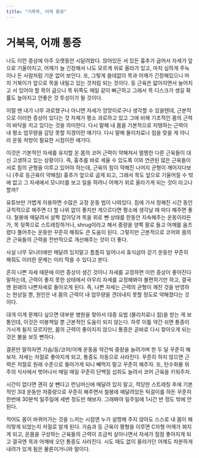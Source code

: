 ```yaml
---
title: "거북목, 어깨 통증"
---
```

# 거북목, 어깨 통증


나도 이런 증상에 아주 오랫동안 시달려왔다. 앉아있든 서 있든 흉추가 굽어서 자세가 앞으로 기울어지고, 어깨가 늘 긴장해서 나도 모르게 위로 올라가 있고, 마치 심하게 주눅이나 든 사람처럼 기운 없어 보인다. 또, 그렇게 쓸데없이 목과 어깨가 긴장해있으니 마치 거북이가 앞으로 목을 내밀고 있는 것처럼 되는 것이다. 등 근육은 얇아지면서 늘어지고 서 있어야 할 목이 굽으니 목 뒤쪽도 매일 같이 뻐근하고 그래서 목 디스크가 생길 확률도 높아지고 안좋은 것 투성이가 될 것이다. 




이럴 땐 내가 너무 과로했구나 아니면 자세가 엉망이로구나 생각할 수 있을텐데, 근본적으로 이러한 증상이 있다는 것 자체가 평소 과로하고 있고 그에 비해 기초적인 몸의 근력이 바닥을 치고 있다는 것을 의미한다. 다시 말해 내 몸을 기본적으로 지탱하는 근력이 내 평소 업무량을 감당 못할 지경이란 얘기다. 다시 말해 물리치료나 침을 맞을 게 아니라 운동 처방이 필요한 시점이란 얘기다.




이것은 기본적인 자세를 유지할 온 몸의 코어 근력이 약해져서 멀쩡한 다른 근육들이 대신 고생하고 있는 상황이다. 즉, 흉추를 바로 세울 수 있도록 이와 연관된 많은 근육들이 서로 힘의 균형을 이루고 있어야 하는데, 근육의 힘이 약해진 나머지 균형이 깨어지다보니 (주로 등근육이 약해짐) 흉추가 앞으로 굽게 되고, 그래서 목도 앞으로 기울어질 수 밖에 없고 그 자세에서 모니터를 보고 일을 하려니 어깨가 위로 올라가게 되는 것이 라고나 할까? 




유튜브만 가볍게 이용하면 수많은 교정 운동 법이 나와있다. 짐에 가서 정해진 시간 동안 규칙적으로 해주면 더 할 나위 없이 좋지만 게으르다면 평소에 생각날 때 마다 해주면 좋다. 철봉에 매달려서 살짝 잡아당겨 목을 위로 뺀 상태를 한동안 지속해주는 운동이라든가, 목 뒷쪽으로 스트레칭하거나, shrug이라고 해서 중량을 양쪽 팔로 들고 어깨를 움츠렸다 풀어주는 운동만 꾸준히 해줘도 큰 도움이 된다. 그렇지만 근본적으로 코어와 몸의 큰 근육들의 근력을 전반적으로 개선해주는 것이 더 좋다. 




사실 너무 모니터에만 매달려 있지말고 틈틈히 일어나서 휴식삼아 걷기 운동만 꾸준히 해줘도 이러한 문제는 미리 막을 수 있다고 본다. 




흔히 나쁜 자세 때문에 이런 증상이 생긴 것이니 자세를 교정하면 이런 증상이 좋아진다 말하는데, 근력이 좋지 못한 상태에서 아무리 자세를 교정해봐야 불편하기만 하고, 결국엔 원래의 나쁜자세로 돌아오게 된다. 즉, 나쁜 자세는 근력의 균형이 깨진 것을 반영하는 현상일 뿐, 원인은 내 몸의 근력이 내 업무량을 견뎌내지 못할 정도로 약해졌다는 것이다. 




대개 이게 문제다 싶으면 대부분 병원을 찾아서 대증 요법 (물리치료나 침)을 받는 게 보통인데, 이것은 미봉책일 뿐 근본적인 도움이 되지 않는다. 하루 이틀 약간 쉬면 통증이 가시게 될지 모르지만, 몸의 근력이 좋아지지 않으니 통증은 곧바로 다시 찾아오게 되는 것은 불을 보듯 뻔하다.




결론만 말하자면 가슴/등/코어/어깨 운동을 약간씩 중량을 늘려가며 한 두 달 꾸준히 해보자. 자세는 저절로 좋아지게 되고, 통증도 자동으로 사라진다. 꾸준히 하지 않으면 근력은 저절로 원래 수준으로 돌아가게 되니 빼먹지 말고 꾸준히 해주자. 또, 탄수화물 위주의 식사에서 벗어나서 매일 매일 꾸준히 단백질 섭취도 늘려서 코어 근육을 키워주자. 




시간이 없다면 괜히 살 뺀다고 런닝머신에 매달려 있지 말고, 적당한 스트레칭 후에 기본적인 3대 운동만 저중량으로 꾸준히 해주면서 철봉에 매달려있든 턱걸이를 하든 꾸준히 한번에 30분씩 일주일에 세번 정도만 해보자. 그래봐야 일주일에 1시간 반 정도 밖에 안된다.




적어도 몸이 바뀌어가는 것을 느끼는 시점엔 누가 설명해 주지 않아도 스스로 내 몸이 왜 이렇게 되었는지 저절로 알게 된다. 가슴과 등 근육이 평형을 이루면 C자형 어깨가 펴지게 되고, 온몸을 구성하는 근육들의 근력이 조금씩 살아나면서 자세가 점점 좋아지게 되고 결국엔 목과 어깨에 오던 통증도 사라진다. 시도 때도 없이 올라가던 어깨도 차분하게 내려가 있게 됨은 물론이거니와 말이다. 








